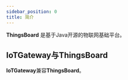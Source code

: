 ```yaml
---
sidebar_position: 0
title: 简介
---
```


**ThingsBoard** 是基于Java开源的物联网基础平台。

## IoTGateway与ThingsBoard
**IoTGateway**兼容**ThingsBoard**。
